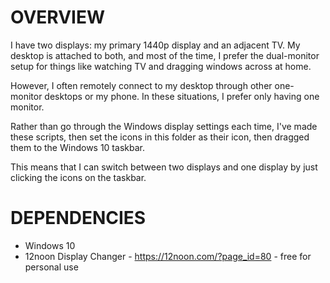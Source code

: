 # OVERVIEW

I have two displays: my primary 1440p display and an adjacent TV. My desktop is attached to both, and most of the time, I prefer the dual-monitor setup for things like watching TV and dragging windows across at home.

However, I often remotely connect to my desktop through other one-monitor desktops or my phone. In these situations, I prefer only having one monitor. 

Rather than go through the Windows display settings each time, I've made these scripts, then set the icons in this folder as their icon, then dragged them to the Windows 10 taskbar.

This means that I can switch between two displays and one display by just clicking the icons on the taskbar.

# DEPENDENCIES
- Windows 10
- 12noon Display Changer - https://12noon.com/?page_id=80 - free for personal use